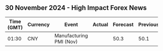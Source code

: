 ## 30 November 2024 - High Impact Forex News

| Time (GMT) | Currency | Event | Actual | Forecast | Previous |
|------|----------|-------|--------|----------|----------|
| 01:30 | CNY | Manufacturing PMI (Nov) |  | 50.3 | 50.1 |
